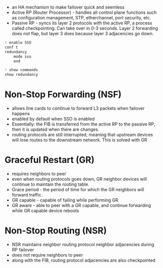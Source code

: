 - an HA mechanism to make failover quick and seemless
- Active RP (Router Processor) - handles all control plane functions such as configuration management, STP, etherchannel, port security, etc. 
- Passive RP - syncs its layer 2 protocols with the active RP, a process called checkpointing. Can take over in 0-3 seconds. Layer 2 forwarding does not flap, but layer 3 does because layer 3 adjacencies go down. 
```js
! enable SSO
conf t
redundancy
	mode sso
	end
```

```js
! show commands
show redundancy
```

# Non-Stop Forwarding (NSF)
- allows line cards to continue to forward L3 packets when failover happens
- enabled by default when SSO is enabled
- Essentially: the FIB is transferred from the active RP to the passive RP, then it is updated when there are changes. 
- routing protocols are still interrupted, meaning that upstream devices will lose routes to the downstream network. This is solved with GR

# Graceful Restart (GR)
- requires neighbors to peer
- even when routing protocols goes down, GR neighbor devices will continue to maintain the routing table. 
- Grace period - the period of time for which the GR neighbors will forward traffic.
- GR capable - capable of failing while performing GR
- GR aware - able to peer with a GR capable, and continue forwarding while GR capable device reboots

# Non-Stop Routing (NSR)
- NSR maintains neighbor routing protocol neighbor adjacencies during RP failover
- does not require neighbors to peer
- along with the FIB, routing protocol adjacencies are also checkpointed
